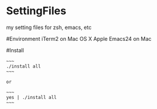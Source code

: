 # SettingFiles
my setting files for zsh, emacs, etc

#Environment
    iTerm2 on Mac OS X Apple
    Emacs24 on Mac

#Install

    ~~~
    ./install all
    ~~~

    or

    ~~~
    yes | ./install all
    ~~~

